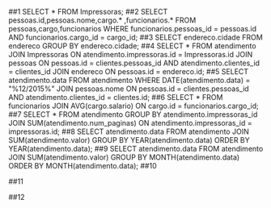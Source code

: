 ##1
SELECT * FROM Impressoras;
##2
SELECT pessoas.id,pessoas.nome,cargo.* ,funcionarios.* FROM pessoas,cargo,funcionarios
WHERE funcionarios.pessoas_id = pessoas.id AND funcionarios.cargo_id = cargo_id;
##3
SELECT endereco.cidade FROM endereco
GROUP BY endereco.cidade;
##4
SELECT * FROM atendimento
JOIN Impressoras ON atendimento.impressoras.id = Impressoras.id
JOIN pessoas ON pessoas.id = clientes.pessoas_id AND atendimento.clientes_id = clientes_id
JOIN endereco ON pessoas.id = endereco.id;
##5
SELECT atendimento.data FROM atendimento
WHERE DATE(atendimento.data) = "%12/2015%"
JOIN pessoas.nome ON pessoas.id = clientes.pessoas_id AND atendimento.clientes_id = clientes.id;
##6
SELECT * FROM funcionarios
JOIN AVG(cargo.salario) ON cargo.id = funcionarios.cargo_id;
##7
SELECT * FROM atendimento
GROUP BY atendimento.impressoras_id
JOIN SUM(atendimento.num_paginas) ON atendimento.impressoras_id = impressoras.id;
##8
SELECT atendimento.data FROM atendimento
JOIN SUM(atendimento.valor)
GROUP BY YEAR(atendimento.data)
ORDER BY YEAR(atendimento.data);
##9
SELECT atendimento.data FROM atendimento
JOIN SUM(atendimento.valor)
GROUP BY MONTH(atendimento.data)
ORDER BY MONTH(atendimento.data);
##10

##11

##12

